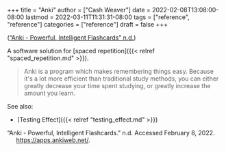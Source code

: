 +++
title = "Anki"
author = ["Cash Weaver"]
date = 2022-02-08T13:08:00-08:00
lastmod = 2022-03-11T11:31:31-08:00
tags = ["reference", "reference"]
categories = ["reference"]
draft = false
+++

(<a href="#citeproc_bib_item_1">“Anki - Powerful, Intelligent Flashcards” n.d.</a>)

A software solution for [spaced repetition]({{< relref "spaced_repetition.md" >}}).

> Anki is a program which makes remembering things easy. Because it's a lot more efficient than traditional study methods, you can either greatly decrease your time spent studying, or greatly increase the amount you learn.

See also:

-   [Testing Effect]({{< relref "testing_effect.md" >}})

<style>.csl-entry{text-indent: -1.5em; margin-left: 1.5em;}</style><div class="csl-bib-body">
  <div class="csl-entry"><a id="citeproc_bib_item_1"></a>“Anki - Powerful, Intelligent Flashcards.” n.d. Accessed February 8, 2022. <a href="https://apps.ankiweb.net/">https://apps.ankiweb.net/</a>.</div>
</div>
